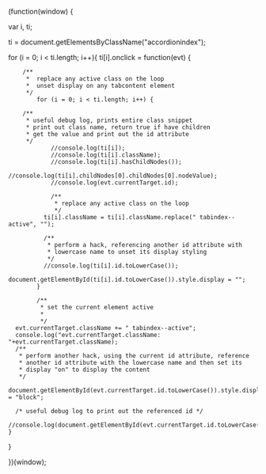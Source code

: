 (function(window) {

  var i, ti;

  ti = document.getElementsByClassName("accordionindex");

  for (i = 0; i < ti.length; i++){ 
    ti[i].onclick = function(evt) {
    	  	
    	/**
    	 *  replace any active class on the loop
    	 *  unset display on any tabcontent element
    	 */
			for (i = 0; i < ti.length; i++) {

        /**
         * useful debug log, prints entire class snippet
         * print out class name, return true if have children
         * get the value and print out the id attribute
         */
				//console.log(ti[i]);
				//console.log(ti[i].className);
				//console.log(ti[i].hasChildNodes());
				//console.log(ti[i].childNodes[0].childNodes[0].nodeValue);
				//console.log(evt.currentTarget.id);
				
				/**
				 * replace any active class on the loop
				 */
			  ti[i].className = ti[i].className.replace(" tabindex--active", "");

			  /**
			   * perform a hack, referencing another id attribute with 
			   * lowercase name to unset its display styling
			   */
			  //console.log(ti[i].id.toLowerCase());
			  document.getElementById(ti[i].id.toLowerCase()).style.display = "";
			}

			/**
			 * set the current element active
			 *
			 */
      evt.currentTarget.className += " tabindex--active";
      console.log("evt.currentTarget.className: "+evt.currentTarget.className);
      /**
       * perform another hack, using the current id attribute, reference 
       * another id attribute with the lowercase name and then set its 
       * display "on" to display the content
       */
      document.getElementById(evt.currentTarget.id.toLowerCase()).style.display = "block";
      
      /* useful debug log to print out the referenced id */ 
      //console.log(document.getElementById(evt.currentTarget.id.toLowerCase()));
    }
  }

})(window);